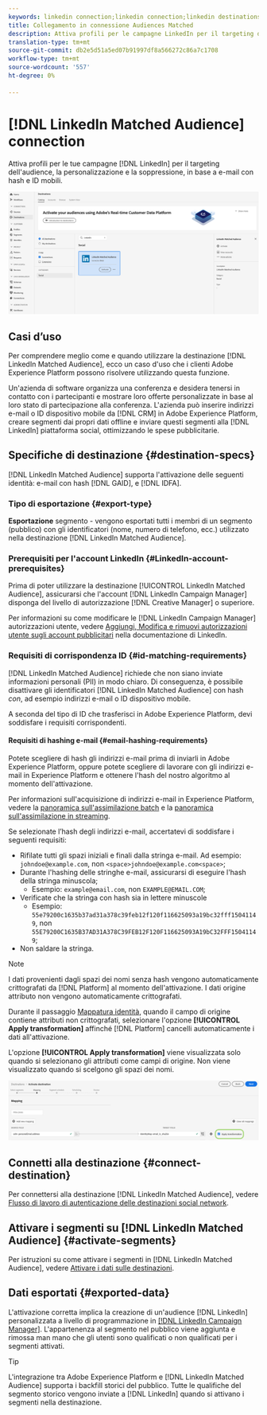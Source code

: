 ```yaml
---
keywords: linkedin connection;linkedin connection;linkedin destinations;linkedin;
title: Collegamento in connessione Audiences Matched
description: Attiva profili per le campagne LinkedIn per il targeting dell'audience, la personalizzazione e la soppressione, in base a e-mail con hash.
translation-type: tm+mt
source-git-commit: db2e5d51a5ed07b91997df8a566272c86a7c1708
workflow-type: tm+mt
source-wordcount: '557'
ht-degree: 0%

---
```



# [!DNL LinkedIn Matched Audience] connection

Attiva profili per le tue campagne [!DNL LinkedIn] per il targeting dell&#39;audience, la personalizzazione e la soppressione, in base a e-mail con hash e ID mobili.

![Destinazione LinkedIn nell’interfaccia utente di Adobe Experience Platform](../../assets/catalog/social/linkedin/catalog.png)

## Casi d’uso

Per comprendere meglio come e quando utilizzare la destinazione [!DNL LinkedIn Matched Audience], ecco un caso d&#39;uso che i clienti Adobe Experience Platform possono risolvere utilizzando questa funzione.

Un&#39;azienda di software organizza una conferenza e desidera tenersi in contatto con i partecipanti e mostrare loro offerte personalizzate in base al loro stato di partecipazione alla conferenza. L&#39;azienda può inserire indirizzi e-mail o ID dispositivo mobile da [!DNL CRM] in Adobe Experience Platform, creare segmenti dai propri dati offline e inviare questi segmenti alla [!DNL LinkedIn] piattaforma social, ottimizzando le spese pubblicitarie.

## Specifiche di destinazione {#destination-specs}

[!DNL LinkedIn Matched Audience] supporta l&#39;attivazione delle seguenti identità: e-mail con hash  [!DNL GAID], e  [!DNL IDFA].

### Tipo di esportazione {#export-type}

**Esportazione**  segmento - vengono esportati tutti i membri di un segmento (pubblico) con gli identificatori (nome, numero di telefono, ecc.) utilizzato nella destinazione [!DNL LinkedIn Matched Audience].

### Prerequisiti per l&#39;account LinkedIn {#LinkedIn-account-prerequisites}

Prima di poter utilizzare la destinazione [!UICONTROL LinkedIn Matched Audience], assicurarsi che l&#39;account [!DNL LinkedIn Campaign Manager] disponga del livello di autorizzazione [!DNL Creative Manager] o superiore.

Per informazioni su come modificare le [!DNL LinkedIn Campaign Manager] autorizzazioni utente, vedere [Aggiungi, Modifica e rimuovi autorizzazioni utente sugli account pubblicitari](https://www.linkedin.com/help/lms/answer/5753) nella documentazione di LinkedIn.

### Requisiti di corrispondenza ID {#id-matching-requirements}

[!DNL LinkedIn Matched Audience] richiede che non siano inviate informazioni personali (PII) in modo chiaro. Di conseguenza, è possibile disattivare gli identificatori [!DNL LinkedIn Matched Audience] con hash *con*, ad esempio indirizzi e-mail o ID dispositivo mobile.

A seconda del tipo di ID che trasferisci in Adobe Experience Platform, devi soddisfare i requisiti corrispondenti.

#### Requisiti di hashing e-mail {#email-hashing-requirements}

Potete scegliere di hash gli indirizzi e-mail prima di inviarli in Adobe Experience Platform, oppure potete scegliere di lavorare con gli indirizzi e-mail in  Experience Platform e ottenere l&#39;hash del nostro algoritmo al momento dell&#39;attivazione.

Per informazioni sull&#39;acquisizione di indirizzi e-mail in  Experience Platform, vedere la [panoramica sull&#39;assimilazione batch](/help/ingestion/batch-ingestion/overview.md) e la [panoramica sull&#39;assimilazione in streaming](/help/ingestion/streaming-ingestion/overview.md).

Se selezionate l’hash degli indirizzi e-mail, accertatevi di soddisfare i seguenti requisiti:

- Rifilate tutti gli spazi iniziali e finali dalla stringa e-mail. Ad esempio: `johndoe@example.com`, non `<space>johndoe@example.com<space>`;
- Durante l&#39;hashing delle stringhe e-mail, assicurarsi di eseguire l&#39;hash della stringa minuscola;
   - Esempio: `example@email.com`, non `EXAMPLE@EMAIL.COM`;
- Verificate che la stringa con hash sia in lettere minuscole
   - Esempio: `55e79200c1635b37ad31a378c39feb12f120f116625093a19bc32fff15041149`, non `55E79200C1635B37AD31A378C39FEB12F120F116625093A19bC32FFF15041149`;
- Non saldare la stringa.

>[!NOTE]
>
>I dati provenienti dagli spazi dei nomi senza hash vengono automaticamente crittografati da [!DNL Platform] al momento dell&#39;attivazione.
> I dati origine attributo non vengono automaticamente crittografati.
> 
> Durante il passaggio [Mappatura identità](../../ui/activate-destinations.md#identity-mapping), quando il campo di origine contiene attributi non crittografati, selezionare l&#39;opzione **[!UICONTROL Apply transformation]** affinché [!DNL Platform] cancelli automaticamente i dati all&#39;attivazione.
> 
> L&#39;opzione **[!UICONTROL Apply transformation]** viene visualizzata solo quando si selezionano gli attributi come campi di origine. Non viene visualizzato quando si scelgono gli spazi dei nomi.

![Trasformazione mapping identità](../../assets/ui/activate-destinations/identity-mapping-transformation.png)

## Connetti alla destinazione {#connect-destination}

Per connettersi alla destinazione [!DNL LinkedIn Matched Audience], vedere [Flusso di lavoro di autenticazione delle destinazioni social network](./workflow.md).

## Attivare i segmenti su [!DNL LinkedIn Matched Audience] {#activate-segments}

Per istruzioni su come attivare i segmenti in [!DNL LinkedIn Matched Audience], vedere [Attivare i dati sulle destinazioni](../../ui/activate-destinations.md).

## Dati esportati {#exported-data}

L&#39;attivazione corretta implica la creazione di un&#39;audience [!DNL LinkedIn] personalizzata a livello di programmazione in [[!DNL LinkedIn Campaign Manager]](https://www.linkedin.com/campaignmanager/login). L&#39;appartenenza al segmento nel pubblico viene aggiunta e rimossa man mano che gli utenti sono qualificati o non qualificati per i segmenti attivati.

>[!TIP]
>
>L&#39;integrazione tra Adobe Experience Platform e [!DNL LinkedIn Matched Audience] supporta i backfill storici del pubblico. Tutte le qualifiche del segmento storico vengono inviate a [!DNL LinkedIn] quando si attivano i segmenti nella destinazione.